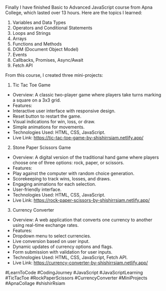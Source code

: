Finally I have finished Basic to Advanced JavaScript course from Apna College, which lasted over 13 hours. Here are the topics I learned:

1. Variables and Data Types
2. Operators and Conditional Statements
3. Loops and Strings
4. Arrays
5. Functions and Methods
6. DOM (Document Object Model)
7. Events
8. Callbacks, Promises, Async/Await
9. Fetch API

From this course, I created three mini-projects:

1. Tic Tac Toe Game
- Overview: A classic two-player game where players take turns marking a square on a 3x3 grid.
- Features:
- Interactive user interface with responsive design.
- Reset button to restart the game.
- Visual indications for win, loss, or draw.
- Simple animations for movements.
- Technologies Used: HTML, CSS, JavaScript.
- Live Link: https://tic-tac-toe-game-by-shishirrsiam.netlify.app/

2. Stone Paper Scissors Game
- Overview: A digital version of the traditional hand game where players choose one of three options: rock, paper, or scissors.
- Features:
- Play against the computer with random choice generation.
- Scorekeeping to track wins, losses, and draws.
- Engaging animations for each selection.
- User-friendly interface.
- Technologies Used: HTML, CSS, JavaScript.
- Live Link: https://rock-paper-scissors-by-shishirrsiam.netlify.app/

3. Currency Converter
- Overview: A web application that converts one currency to another using real-time exchange rates.
- Features:
- Dropdown menu to select currencies.
- Live conversion based on user input.
- Dynamic updates of currency options and flags.
- Form submission with validation for user inputs.
- Technologies Used: HTML, CSS, JavaScript, Fetch API.
- Live Link: https://currency-converter-by-shishirrsiam.netlify.app/

#LearnToCode #CodingJourney #JavaScript #JavaScriptLearning #TicTacToe #RockPaperScissors #CurrencyConverter #MiniProjects #ApnaCollage #shishirRsiam
